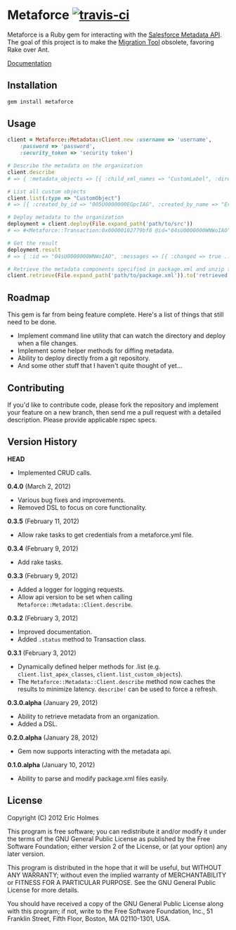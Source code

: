 # Metaforce [![travis-ci](https://secure.travis-ci.org/ejholmes/metaforce.png)](https://secure.travis-ci.org/ejholmes/metaforce)

Metaforce is a Ruby gem for interacting with the [Salesforce Metadata API](http://www.salesforce.com/us/developer/docs/api_meta/index.htm).
The goal of this project is to make the [Migration Tool](http://www.salesforce.com/us/developer/docs/apexcode/Content/apex_deploying_ant.htm) obsolete, favoring Rake over Ant.

[Documentation](http://rubydoc.info/gems/metaforce/frames)

## Installation
```bash
gem install metaforce
```

## Usage
``` ruby
client = Metaforce::Metadata::Client.new :username => 'username',
    :password => 'password',
    :security_token => 'security token')

# Describe the metadata on the organization
client.describe
# => { :metadata_objects => [{ :child_xml_names => "CustomLabel", :directory_name => "labels" ... }

# List all custom objects
client.list(:type => "CustomObject")
# => [{ :created_by_id => "005U0000000EGpcIAG", :created_by_name => "Eric Holmes", ... }]

# Deploy metadata to the organization
deployment = client.deploy(File.expand_path('path/to/src'))
# => #<Metaforce::Transaction:0x00000102779bf8 @id="04sU0000000WNWoIAO" @type=:deploy> 

# Get the result
deployment.result
# => { :id => "04sU0000000WNWoIAO", :messages => [{ :changed => true ... :success => true }

# Retrieve the metadata components specified in package.xml and unzip to the "retrieved" directory
client.retrieve(File.expand_path('path/to/package.xml')).to('retrieved')
```

## Roadmap
This gem is far from being feature complete. Here's a list of things that still
need to be done.

* Implement command line utility that can watch the directory and deploy when a
  file changes.
* Implement some helper methods for diffing metadata.
* Ability to deploy directly from a git repository.
* And some other stuff that I haven't quite thought of yet...

## Contributing
If you'd like to contribute code, please fork the repository and implement your
feature on a new branch, then send me a pull request with a detailed
description. Please provide applicable rspec specs.

## Version History
**HEAD**

* Implemented CRUD calls.

**0.4.0** (March 2, 2012)

* Various bug fixes and improvements.
* Removed DSL to focus on core functionality.

**0.3.5** (February 11, 2012)

* Allow rake tasks to get credentials from a metaforce.yml file.

**0.3.4** (February 9, 2012)

* Add rake tasks.

**0.3.3** (February 9, 2012)

* Added a logger for logging requests.
* Allow api version to be set when calling `Metaforce::Metadata::Client.describe`.

**0.3.2** (February 3, 2012)

* Improved documentation.
* Added `.status` method to Transaction class.

**0.3.1** (February 3, 2012)

* Dynamically defined helper methods for .list (e.g. `client.list_apex_classes`, `client.list_custom_objects`).
* The `Metaforce::Metadata::Client.describe` method now caches the results to minimize latency. `describe!`
  can be used to force a refresh.

**0.3.0.alpha** (January 29, 2012)

* Ability to retrieve metadata from an organization.
* Added a DSL.

**0.2.0.alpha** (January 28, 2012)

* Gem now supports interacting with the metadata api.

**0.1.0.alpha** (January 10, 2012)

* Ability to parse and modify package.xml files easily.

## License
Copyright (C) 2012  Eric Holmes

This program is free software; you can redistribute it and/or
modify it under the terms of the GNU General Public License
as published by the Free Software Foundation; either version 2
of the License, or (at your option) any later version.

This program is distributed in the hope that it will be useful,
but WITHOUT ANY WARRANTY; without even the implied warranty of
MERCHANTABILITY or FITNESS FOR A PARTICULAR PURPOSE.  See the
GNU General Public License for more details.

You should have received a copy of the GNU General Public License
along with this program; if not, write to the Free Software
Foundation, Inc., 51 Franklin Street, Fifth Floor, Boston, MA  02110-1301, USA.
